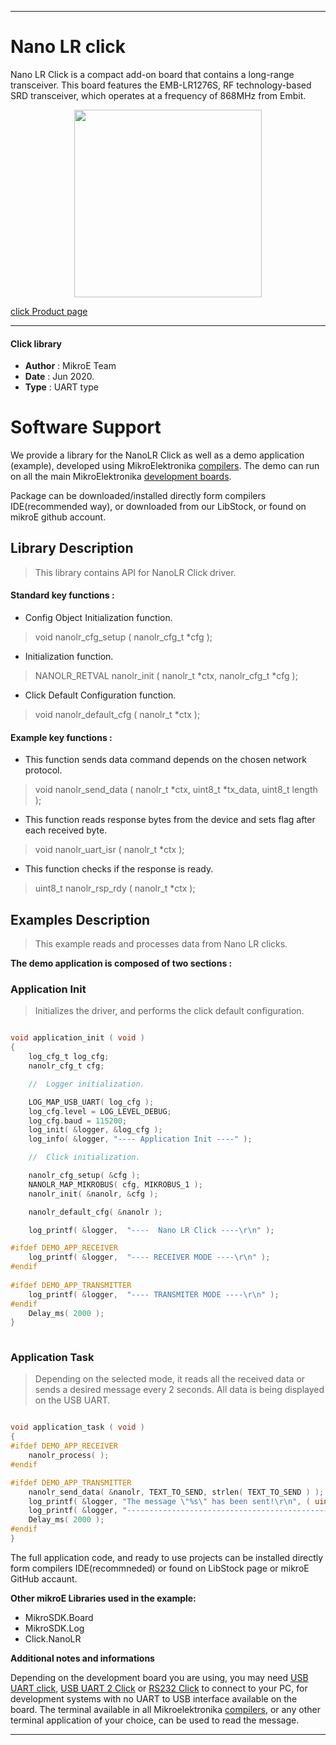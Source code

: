 
---
# Nano LR click

Nano LR Click is a compact add-on board that contains a long-range transceiver. This board features the EMB-LR1276S, RF technology-based SRD transceiver, which operates at a frequency of 868MHz from Embit.

<p align="center">
  <img src="https://download.mikroe.com/images/click_for_ide/nanolr_click.png" height=300px>
</p>

[click Product page](https://www.mikroe.com/nano-lr-click)

---


#### Click library 

- **Author**        : MikroE Team
- **Date**          : Jun 2020.
- **Type**          : UART type


# Software Support

We provide a library for the NanoLR Click 
as well as a demo application (example), developed using MikroElektronika 
[compilers](https://shop.mikroe.com/compilers). 
The demo can run on all the main MikroElektronika [development boards](https://shop.mikroe.com/development-boards).

Package can be downloaded/installed directly form compilers IDE(recommended way), or downloaded from our LibStock, or found on mikroE github account. 

## Library Description

> This library contains API for NanoLR Click driver.

#### Standard key functions :

- Config Object Initialization function.
> void nanolr_cfg_setup ( nanolr_cfg_t *cfg ); 
 
- Initialization function.
> NANOLR_RETVAL nanolr_init ( nanolr_t *ctx, nanolr_cfg_t *cfg );

- Click Default Configuration function.
> void nanolr_default_cfg ( nanolr_t *ctx );


#### Example key functions :

- This function sends data command depends on the chosen network protocol.
> void nanolr_send_data ( nanolr_t *ctx, uint8_t *tx_data, uint8_t length );
 
- This function reads response bytes from the device and sets flag after each received byte.
> void nanolr_uart_isr ( nanolr_t *ctx );

- This function checks if the response is ready.
> uint8_t nanolr_rsp_rdy ( nanolr_t *ctx );

## Examples Description

> This example reads and processes data from Nano LR clicks. 

**The demo application is composed of two sections :**

### Application Init 

> Initializes the driver, and performs the click default configuration.

```c

void application_init ( void )
{
    log_cfg_t log_cfg;
    nanolr_cfg_t cfg;

    //  Logger initialization.

    LOG_MAP_USB_UART( log_cfg );
    log_cfg.level = LOG_LEVEL_DEBUG;
    log_cfg.baud = 115200;
    log_init( &logger, &log_cfg );
    log_info( &logger, "---- Application Init ----" );

    //  Click initialization.

    nanolr_cfg_setup( &cfg );
    NANOLR_MAP_MIKROBUS( cfg, MIKROBUS_1 );
    nanolr_init( &nanolr, &cfg );

    nanolr_default_cfg( &nanolr );

    log_printf( &logger,  "----  Nano LR Click ----\r\n" );

#ifdef DEMO_APP_RECEIVER
    log_printf( &logger,  "---- RECEIVER MODE ----\r\n" );
#endif
    
#ifdef DEMO_APP_TRANSMITTER
    log_printf( &logger,  "---- TRANSMITER MODE ----\r\n" );
#endif 
    Delay_ms( 2000 );
}
  
```

### Application Task

> Depending on the selected mode, it reads all the received data or sends a desired message
> every 2 seconds. All data is being displayed on the USB UART.

```c

void application_task ( void )
{    
#ifdef DEMO_APP_RECEIVER
    nanolr_process( );
#endif

#ifdef DEMO_APP_TRANSMITTER
    nanolr_send_data( &nanolr, TEXT_TO_SEND, strlen( TEXT_TO_SEND ) );
    log_printf( &logger, "The message \"%s\" has been sent!\r\n", ( uint8_t * ) TEXT_TO_SEND );
    log_printf( &logger, "------------------------------------------------------------\r\n" );
    Delay_ms( 2000 );
#endif
}

```

The full application code, and ready to use projects can be  installed directly form compilers IDE(recommneded) or found on LibStock page or mikroE GitHub accaunt.

**Other mikroE Libraries used in the example:** 

- MikroSDK.Board
- MikroSDK.Log
- Click.NanoLR

**Additional notes and informations**

Depending on the development board you are using, you may need 
[USB UART click](https://shop.mikroe.com/usb-uart-click), 
[USB UART 2 Click](https://shop.mikroe.com/usb-uart-2-click) or 
[RS232 Click](https://shop.mikroe.com/rs232-click) to connect to your PC, for 
development systems with no UART to USB interface available on the board. The 
terminal available in all Mikroelektronika 
[compilers](https://shop.mikroe.com/compilers), or any other terminal application 
of your choice, can be used to read the message.



---
